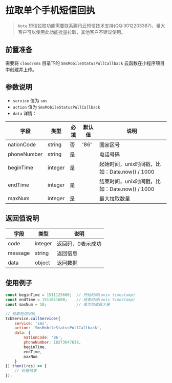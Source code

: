 # 拉取单个手机短信回执

> `Note` 短信拉取功能需要联系腾讯云短信技术支持(QQ:3012203387)，量大客户可以使用此功能批量拉取，其他客户不建议使用。

## 前置准备

需要将 `cloud/sms` 目录下的 `SmsMobileStatusPullCallback` 云函数在小程序项目中创建并上传。

## 参数说明

* `service` 值为 `sms`
* `action` 值为 `SmsMobileStatusPullCallback`
* `data` 详情：

| 字段 | 类型 | 必填 | 默认值 | 说明
| --- | --- | --- | --- | ---
| nationCode | string | 否 | '86' | 国家区号
| phoneNumber | string | 是 | | 电话号码
| beginTime | integer | 是 | | 起始时间，unix时间戳，比如：Date.now() / 1000
| endTime | integer | 是 | | 结束时间，unix时间戳，比如：Date.now() / 1000
| maxNum | integer | 是 | | 最大拉取数量

## 返回值说明

 字段 | 类型 | 说明
| --- | --- | ---
| code | integer | 返回码，0表示成功
| message | string | 返回信息
| data | object | 返回数据

## 使用例子

```js
const beginTime = 1511125600;  // 开始时间(unix timestamp)
const endTime = 1511841600;    // 结束时间(unix timestamp)
const maxNum = 10;             // 单次拉取最大量

// 拉取短信回执
tcbService.callService({
    service: 'sms',
    action: 'SmsMobileStatusPullCallback',
    data: {
        nationCode: '86',
        phoneNumber: 18273647638,
        beginTime,
        endTime,
        maxNum
    }
}).then((res) => {
    // 处理结果
});
```